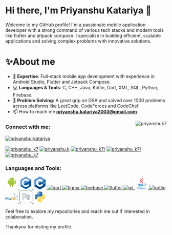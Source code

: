 <h1 align="left">Hi there, I'm Priyanshu Katariya 👋</h1>

Welcome to my GitHub profile! I'm a passionate mobile application developer with a strong command of various tech stacks and modern tools like flutter and jetpack compose. I specialize in building efficient, scalable applications and solving complex problems with innovative solutions.

<h1 align="left">✨About me </h1>

- 🌟 **Expertise**: Full-stack mobile app development with experience in Android Studio, Flutter and Jetpack Compose.
- 💻 **Languages & Tools**: C, C++, Java, Kotlin, Dart, XML, SQL, Python, Firebase.
- 🧠 **Problem Solving:** A great grip on DSA and solved over 1000 problems across platforms like LeetCode, CodeForces and CodeChef.
- 📫 How to reach me **priyanshu.katariya2003@gmail.com**

<p><img align="right" src="https://github-readme-stats.vercel.app/api/top-langs?username=priyanshuk7&show_icons=true&locale=en&layout=compact" alt="priyanshuk7" /></p>


<h3 align="left">Connect with me:</h3>
<p align="left">
<a href="https://linkedin.com/in/priyanshu-katariya" target="blank"><img align="center" src="https://raw.githubusercontent.com/rahuldkjain/github-profile-readme-generator/master/src/images/icons/Social/linked-in-alt.svg" alt="priyanshu-katariya" height="30" width="40" /></a>

<a href="https://www.hackerrank.com/priyanshu_k7" target="blank"><img align="center" src="https://raw.githubusercontent.com/rahuldkjain/github-profile-readme-generator/master/src/images/icons/Social/hackerrank.svg" alt="priyanshu_k7" height="30" width="40" /></a>
<a href="https://codeforces.com/profile/priyanshu.k" target="blank"><img align="center" src="https://raw.githubusercontent.com/rahuldkjain/github-profile-readme-generator/master/src/images/icons/Social/codeforces.svg" alt="priyanshu.k" height="30" width="40" /></a>
<a href="https://www.leetcode.com/priyanshu_k7/" target="blank"><img align="center" src="https://raw.githubusercontent.com/rahuldkjain/github-profile-readme-generator/master/src/images/icons/Social/leet-code.svg" alt="priyanshu_k7/" height="30" width="40" /></a>
<a href="https://auth.geeksforgeeks.org/user/priyanshu_k7/" target="blank"><img align="center" src="https://raw.githubusercontent.com/rahuldkjain/github-profile-readme-generator/master/src/images/icons/Social/geeks-for-geeks.svg" alt="priyanshu_k7/" height="30" width="40" /></a>
<a href="https://www.codechef.com/users/priyanshu_k7" target="blank"><img align="center" src="https://cdn.jsdelivr.net/npm/simple-icons@3.1.0/icons/codechef.svg" alt="priyanshu_k7" height="30" width="40" /></a>
</p>

<h3 align="left">Languages and Tools:</h3>
<p align="left"> <a href="https://developer.android.com" target="_blank" rel="noreferrer"> <img src="https://raw.githubusercontent.com/devicons/devicon/master/icons/android/android-original-wordmark.svg" alt="android" width="40" height="40"/> </a> <a href="https://www.cprogramming.com/" target="_blank" rel="noreferrer"> <img src="https://raw.githubusercontent.com/devicons/devicon/master/icons/c/c-original.svg" alt="c" width="40" height="40"/> </a> <a href="https://www.w3schools.com/cpp/" target="_blank" rel="noreferrer"> <img src="https://raw.githubusercontent.com/devicons/devicon/master/icons/cplusplus/cplusplus-original.svg" alt="cplusplus" width="40" height="40"/> </a> <a href="https://dart.dev" target="_blank" rel="noreferrer"> <img src="https://www.vectorlogo.zone/logos/dartlang/dartlang-icon.svg" alt="dart" width="40" height="40"/> </a> <a href="https://www.figma.com/" target="_blank" rel="noreferrer"> <img src="https://www.vectorlogo.zone/logos/figma/figma-icon.svg" alt="figma" width="40" height="40"/> </a> <a href="https://firebase.google.com/" target="_blank" rel="noreferrer"> <img src="https://www.vectorlogo.zone/logos/firebase/firebase-icon.svg" alt="firebase" width="40" height="40"/> </a> <a href="https://flutter.dev" target="_blank" rel="noreferrer"> <img src="https://www.vectorlogo.zone/logos/flutterio/flutterio-icon.svg" alt="flutter" width="40" height="40"/> </a> <a href="https://git-scm.com/" target="_blank" rel="noreferrer"> <img src="https://www.vectorlogo.zone/logos/git-scm/git-scm-icon.svg" alt="git" width="40" height="40"/> </a> <a href="https://www.java.com" target="_blank" rel="noreferrer"> <img src="https://raw.githubusercontent.com/devicons/devicon/master/icons/java/java-original.svg" alt="java" width="40" height="40"/> </a> <a href="https://kotlinlang.org" target="_blank" rel="noreferrer"> <img src="https://www.vectorlogo.zone/logos/kotlinlang/kotlinlang-icon.svg" alt="kotlin" width="40" height="40"/> </a> <a href="https://www.mysql.com/" target="_blank" rel="noreferrer"> <img src="https://raw.githubusercontent.com/devicons/devicon/master/icons/mysql/mysql-original-wordmark.svg" alt="mysql" width="40" height="40"/> </a> <a href="https://www.photoshop.com/en" target="_blank" rel="noreferrer"> <img src="https://raw.githubusercontent.com/devicons/devicon/master/icons/photoshop/photoshop-line.svg" alt="photoshop" width="40" height="40"/> </a> <a href="https://www.python.org" target="_blank" rel="noreferrer"> <img src="https://raw.githubusercontent.com/devicons/devicon/master/icons/python/python-original.svg" alt="python" width="40" height="40"/> </a> </p>



Feel free to explore my repositories and reach me out if interested in colaboration. 

Thankyou for visitng my profile. 
